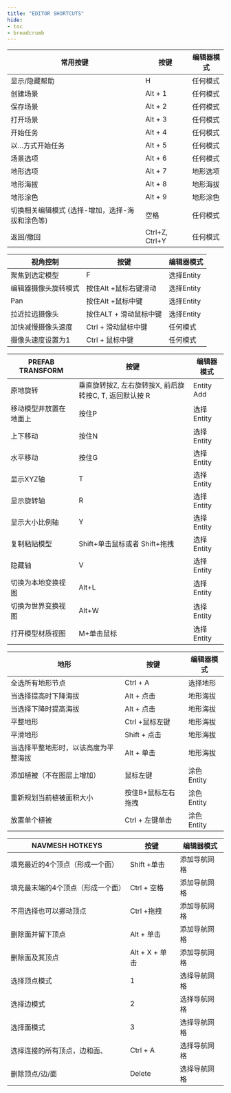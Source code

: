 ```yaml
---
title: "EDITOR SHORTCUTS"
hide: 
- toc
- breadcrumb
---
```


| 常用按键                           | 按键               | 编辑器模式 |
| ------------------------------ | ---------------- | ----- |
| 显示/隐藏帮助                        | H                | 任何模式  |
| 创建场景                           | Alt \+ 1         | 任何模式  |
| 保存场景                           | Alt \+ 2         | 任何模式  |
| 打开场景                           | Alt \+ 3         | 任何模式  |
| 开始任务                           | Alt \+ 4         | 任何模式  |
| 以…方式开始任务                       | Alt \+ 5         | 任何模式  |
| 场景选项                           | Alt \+ 6         | 任何模式  |
| 地形选项                           | Alt \+ 7         | 地形选项  |
| 地形海拔                           | Alt \+ 8         | 地形海拔  |
| 地形涂色                           | Alt \+ 9         | 地形涂色  |
| 切换相关编辑模式 \(选择\-增加，选择\-海拔和涂色等\) | 空格               | 任何模式  |
| 返回/撤回                          | Ctrl\+Z, Ctrl\+Y | 任何模式  |

| 视角控制       | 按键              | 编辑器模式    |
| ---------- | --------------- | -------- |
| 聚焦到选定模型    | F               | 选择Entity |
| 编辑器摄像头旋转模式 | 按住Alt  \+鼠标右键滑动 | 选择Entity |
| Pan        | 按住Alt  \+鼠标中键   | 选择Entity |
| 拉近拉远摄像头    | 按住ALT \+ 滑动鼠标中键 | 选择Entity |
| 加快减慢摄像头速度  | Ctrl \+ 滑动鼠标中键  | 任何模式     |
| 摄像头速度设置为1  | Ctrl \+ 鼠标中键    | 任何模式     |

| PREFAB TRANSFORM | 按键                                 | 编辑器模式      |
| ---------------- | ---------------------------------- | ---------- |
| 原地旋转             | 垂直旋转按Z, 左右旋转按X, 前后旋转按C, T, 返回默认按 R | Entity Add |
| 移动模型并放置在地面上      | 按住P                                | 选择Entity   |
| 上下移动             | 按住N                                | 选择Entity   |
| 水平移动             | 按住G                                | 选择Entity   |
| 显示XYZ轴           | T                                  | 选择Entity   |
| 显示旋转轴            | R                                  | 选择Entity   |
| 显示大小比例轴          | Y                                  | 选择Entity   |
| 复制粘贴模型           | Shift\+单击鼠标或者 Shift\+拖拽            | 选择Entity   |
| 隐藏轴              | V                                  | 选择Entity   |
| 切换为本地变换视图        | Alt\+L                             | 选择Entity   |
| 切换为世界变换视图        | Alt\+W                             | 选择Entity   |
| 打开模型材质视图         | M\+单击鼠标                            | 选择Entity   |

| 地形                 | 按键           | 编辑器模式    |
| ------------------ | ------------ | -------- |
| 全选所有地形节点           | Ctrl \+ A    | 选择地形     |
| 当选择提高时下降海拔         | Alt \+ 点击    | 地形海拔     |
| 当选择下降时提高海拔         | Alt \+ 点击    | 地形海拔     |
| 平整地形               | Ctrl \+鼠标左键  | 地形海拔     |
| 平滑地形               | Shift \+ 点击  | 地形海拔     |
| 当选择平整地形时，以该高度为平整海拔 | Alt \+ 单击    | 地形海拔     |
| 添加植被（不在图层上增加）      | 鼠标左键         | 涂色Entity |
| 重新规划当前植被面积大小       | 按住B\+鼠标左右拖拽  | 涂色Entity |
| 放置单个植被             | Ctrl \+ 左键单击 | 涂色Entity |

| NAVMESH HOTKEYS   | 按键             | 编辑器模式  |
| ----------------- | -------------- | ------ |
| 填充最近的4个顶点（形成一个面）  | Shift \+单击     | 添加导航网格 |
| 填充最末端的4个顶点（形成一个面） | Ctrl \+ 空格     | 添加导航网格 |
| 不用选择也可以挪动顶点       | Ctrl \+拖拽      | 添加导航网格 |
| 删除面并留下顶点          | Alt \+ 单击      | 添加导航网格 |
| 删除面及其顶点           | Alt \+ X \+ 单击 | 添加导航网格 |
| 选择顶点模式            | 1              | 选择导航网格 |
| 选择边模式             | 2              | 选择导航网格 |
| 选择面模式             | 3              | 选择导航网格 |
| 选择连接的所有顶点，边和面、    | Ctrl \+ A      | 选择导航网格 |
| 删除顶点/边/面          | Delete         | 选择导航网格 |
